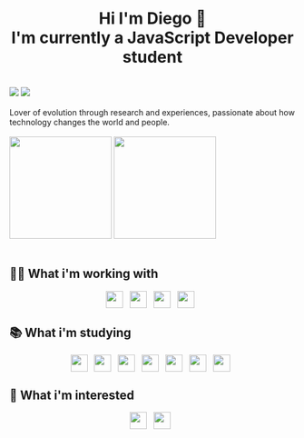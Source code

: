 
<h1 align="center">Hi I'm Diego 👋<br/> I'm currently a JavaScript Developer student</h1>

<br/>

<div> 
  <a href = "mailto:diego-s.novaes@hotmail.com"><img src="https://img.shields.io/badge/-Email-%23333?style=for-the-badge&logo=gmail&logoColor=white" target="_blank"></a>
  <a href="https://www.linkedin.com/in/diego-novaes-9a26b6190/" target="_blank"><img src="https://img.shields.io/badge/-LinkedIn-%230077B5?style=for-the-badge&logo=linkedin&logoColor=white" target="_blank"></a> 
</div>
<br/>
Lover of evolution through research and experiences, passionate about how technology changes the world and people.
<br/>
<br/>

 <div>
  <img height="180em" src="https://github-readme-stats.vercel.app/api?username=D-nDev&show_icons=true&theme=tokyonight&include_all_commits=true&count_private=true"/>
  <img height="180em" src="https://github-readme-stats.vercel.app/api/top-langs/?username=D-nDev&layout=compact&langs_count=7&theme=tokyonight"/>
</div>

<br/>

## 👨‍💻 What i'm working with
  <div align="center">
<img align="center" src="https://cdn.jsdelivr.net/gh/devicons/devicon/icons/javascript/javascript-plain.svg" height="30">&nbsp;&nbsp;
<img align="center" src="https://cdn.jsdelivr.net/gh/devicons/devicon/icons/nodejs/nodejs-plain.svg" height="30">&nbsp;&nbsp;
<img align="center" src="https://cdn.jsdelivr.net/gh/devicons/devicon/icons/react/react-original.svg" height="30">&nbsp;&nbsp;
<img align="center" src="https://cdn.jsdelivr.net/gh/devicons/devicon/icons/postgresql/postgresql-plain.svg" height="30">&nbsp;&nbsp;
<br/>
  </div>
  

## 📚 What i'm studying
  <div align="center">
<img align="center" src="https://iconape.com/wp-content/files/eo/370609/svg/370609.svg" height="30">&nbsp;&nbsp;
<img align="center" src="https://cdn.jsdelivr.net/gh/devicons/devicon/icons/amazonwebservices/amazonwebservices-original.svg" height="30">&nbsp;&nbsp;
<img align="center" src="https://cdn.jsdelivr.net/gh/devicons/devicon/icons/python/python-original.svg" height="30">&nbsp;&nbsp;
<img align="center" src="https://cdn.jsdelivr.net/gh/devicons/devicon/icons/flask/flask-original.svg" height="30">&nbsp;&nbsp;
<img align="center" src="https://cdn.jsdelivr.net/gh/devicons/devicon/icons/mongodb/mongodb-original.svg" height="30">&nbsp;&nbsp;
<img align="center" src="https://cdn.jsdelivr.net/gh/devicons/devicon/icons/docker/docker-original.svg" height="30">&nbsp;&nbsp;
<img align="center" src="https://cdn.jsdelivr.net/gh/devicons/devicon/icons/typescript/typescript-original.svg" height="30">&nbsp;&nbsp;  
<br/>
  </div>

## 🤔 What i'm interested
  <div align="center">
<img align="center" src="https://cdn.jsdelivr.net/gh/devicons/devicon/icons/redis/redis-original.svg" height="30">&nbsp;&nbsp;
<img align="center" src="https://cdn.jsdelivr.net/gh/devicons/devicon/icons/socketio/socketio-original.svg" height="30">&nbsp;&nbsp;
  </div>
